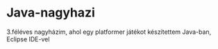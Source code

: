 # Java-nagyhazi
3.féléves nagyházim, ahol egy platformer játékot készítettem Java-ban, Eclipse IDE-vel

